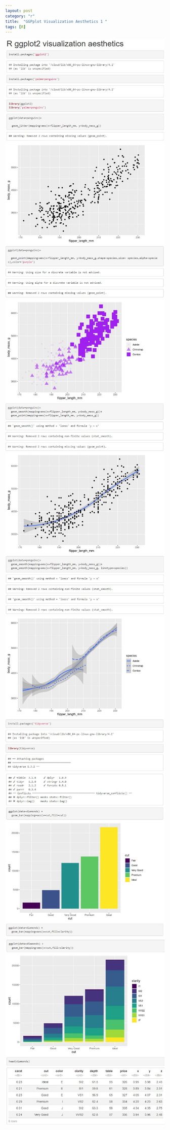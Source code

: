 ```yaml
---
layout: post
category: "r"
title:  "GGPplot Visualization Aesthetics 1 "
tags: [R]
---
```



<img src="https://raw.githubusercontent.com/MoonBrillante/moonbrillante.github.io/master/my_picture/ggplot001.JPG">
<img src="https://raw.githubusercontent.com/MoonBrillante/moonbrillante.github.io/master/my_picture/ggplot002.JPG">
<img src="https://raw.githubusercontent.com/MoonBrillante/moonbrillante.github.io/master/my_picture/ggplot003.JPG" >
<img src="https://raw.githubusercontent.com/MoonBrillante/moonbrillante.github.io/master/my_picture/ggplot004.JPG" >
<img src="https://raw.githubusercontent.com/MoonBrillante/moonbrillante.github.io/master/my_picture/ggplot005.JPG" >
<img src="https://raw.githubusercontent.com/MoonBrillante/moonbrillante.github.io/master/my_picture/ggplot006.JPG" >
<img src="https://raw.githubusercontent.com/MoonBrillante/moonbrillante.github.io/master/my_picture/ggplot007.JPG" >

